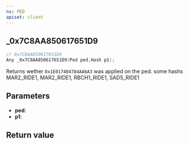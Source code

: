 ```yaml
---
ns: PED
apiset: client
---
```

## _0x7C8AA850617651D9

```c
// 0x7C8AA850617651D9
Any _0x7C8AA850617651D9(Ped ped,Hash p1);
```

Returns wether `0x1E017404784AA6A3` was applied on the ped.
 some hashs MAR2_RIDE1, MAR2_RIDE1, RBCH1_RIDE1, SAD5_RIDE1

## Parameters
* **ped**:
* **p1**:

## Return value

